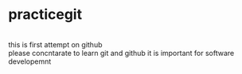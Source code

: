 # practicegit
<br>
this is first attempt on github
<br>
please concntarate to learn git and github it is important for software developemnt
